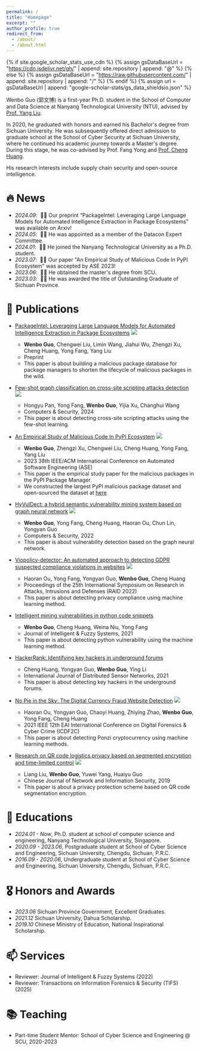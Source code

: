 ```yaml
---
permalink: /
title: "Homepage"
excerpt: ""
author_profile: true
redirect_from: 
  - /about/
  - /about.html
---
```


{% if site.google_scholar_stats_use_cdn %}
{% assign gsDataBaseUrl = "https://cdn.jsdelivr.net/gh/" | append: site.repository | append: "@" %}
{% else %}
{% assign gsDataBaseUrl = "https://raw.githubusercontent.com/" | append: site.repository | append: "/" %}
{% endif %}
{% assign url = gsDataBaseUrl | append: "google-scholar-stats/gs_data_shieldsio.json" %}

<span class='anchor' id='about-me'></span>

Wenbo Guo (郭文博) is a first-year Ph.D. student in the School of Computer and Data Science at Nanyang Technological University (NTU), advised by [Prof. Yang Liu](https://personal.ntu.edu.sg/yangliu/).

In 2020, he graduated with honors and earned his Bachelor's degree from Sichuan University. He was subsequently offered direct admission to graduate school at the School of Cyber Security at Sichuan University, where he continued his academic journey towards a Master's degree. During this stage, he was co-advised by Prof. Fang Yong and [Prof. Cheng Huang](https://chenghuang.org/).

His research interests include supply chain security and open-source intelligence.


# 🔥 News
- *2024.09*: &nbsp;🎉🎉 Our preprint “PackageIntel: Leveraging Large Language Models for Automated Intelligence Extraction in Package Ecosystems” was available on Arxiv!
- *2024.05*: &nbsp;🎉🎉 He was appointed as a member of the Datacon Expert Committee.
- *2024.01*: &nbsp;🎉🎉 He joined the Nanyang Technological University as a Ph.D. student.
- *2023.07*: &nbsp;🎉🎉 Our paper "An Empirical Study of Malicious Code In PyPI Ecosystem" was accepted by ASE 2023! 
- *2023.06*: &nbsp;🎉🎉 He obtained the master's degree from SCU.
- *2023.03*: &nbsp;🎉🎉 He was awarded the title of Outstanding Graduate of Sichuan Province.


# 📝 Publications 

<!-- <div class='paper-box'><div class='paper-box-image'><div><div class="badge">CVPR 2016</div><img src='images/500x300.png' alt="sym" width="100%"></div></div>
<div class='paper-box-text' markdown="1"> -->

<!-- </div>
</div> -->

- [PackageIntel: Leveraging Large Language Models for Automated Intelligence Extraction in Package Ecosystems](https://arxiv.org/abs/2409.15049) 
[![](https://img.shields.io/badge/2409.15049-B31B1B?style=flat-square)](https://arxiv.org/abs/2409.15049)
  - **Wenbo Guo**, Chengwei Liu, Limin Wang, Jiahui Wu, Zhengzi Xu, Cheng Huang, Yong Fang, Yang Liu
  - Preprint
  - This paper is about building a malicious package database for package managers to shorten the lifecycle of malicious packages in the wild.

- [Few-shot graph classification on cross-site scripting attacks detection](https://www.sciencedirect.com/science/article/abs/pii/S0167404824000506) 
![](https://img.shields.io/badge/CCF-B-blue?style=flat-square)
  - Hongyu Pan, Yong Fang, **Wenbo Guo**, Yijia Xu, Changhui Wang
  - Computers & Security, 2024 <strong><span class='show_paper_citations' data='KAWDTzsAAAAJ:eQOLeE2rZwMC'></span></strong>
  - This paper is about detecting cross-site scripting attacks using the few-shot learning.

- [An Empirical Study of Malicious Code In PyPI Ecosystem](https://arxiv.org/pdf/2309.11021) 
![](https://img.shields.io/badge/CCF-A-red?style=flat-square)
  - **Wenbo Guo**, Zhengzi Xu, Chengwei Liu, Cheng Huang, Yong Fang, Yang Liu
  - 2023 38th IEEE/ACM International Conference on Automated Software Engineering (ASE) <strong><span class='show_paper_citations' data='qIvpXMAAAAAJ:UeHWp8X0CEIC'></span></strong>
  - This paper is the empirical study paper for the malicious packages in the PyPI Package Manager.
  - We constructed the largest PyPI malicious package dataset and open-sourced the dataset at [here](https://github.com/lxyeternal/pypi_malregistry)

- [HyVulDect: a hybrid semantic vulnerability mining system based on graph neural network](https://dl.acm.org/doi/10.1016/j.cose.2022.102823) 
![](https://img.shields.io/badge/CCF-B-blue?style=flat-square)
  - **Wenbo Guo**, Yong Fang, Cheng Huang, Haoran Ou, Chun Lin, Yongyan Guo
  - Computers & Security, 2022 <strong><span class='show_paper_citations' data='qIvpXMAAAAAJ:9yKSN-GCB0IC'></span></strong>
  - This paper is about vulnerability detection based on the graph neural network. 

- [Viopolicy-detector: An automated approach to detecting GDPR suspected compliance violations in websites](https://dl.acm.org/doi/abs/10.1145/3545948.3545952)
![](https://img.shields.io/badge/CCF-B-blue?style=flat-square)
  - Haoran Ou, Yong Fang, Yongyan Guo, **Wenbo Guo**, Cheng Huang
  - Proceedings of the 25th International Symposium on Research in Attacks, Intrusions and Defenses (RAID 2022) <strong><span class='show_paper_citations' data='qIvpXMAAAAAJ:u5HHmVD_uO8C'></span></strong>
  - This paper is about detecting privacy compliance using machine learning method. 

- [Intelligent mining vulnerabilities in python code snippets](https://content.iospress.com/articles/journal-of-intelligent-and-fuzzy-systems/ifs211011) 
  - **Wenbo Guo**, Cheng Huang, Weina Niu, Yong Fang
  - Journal of Intelligent & Fuzzy Systems, 2021 <strong><span class='show_paper_citations' data='qIvpXMAAAAAJ:u-x6o8ySG0sC'></span></strong>
  - This paper is about detecting python vulnerability using the machine learning method. 

- [HackerRank: Identifying key hackers in underground forums](https://journals.sagepub.com/doi/full/10.1177/15501477211015145) 
  - Cheng Huang, Yongyan Guo, **Wenbo Guo**, Ying Li
  - International Journal of Distributed Sensor Networks, 2021 <strong><span class='show_paper_citations' data='qIvpXMAAAAAJ:d1gkVwhDpl0C'></span></strong>
  - This paper is about detecting key hackers in the underground forums.

- [No Pie in the Sky: The Digital Currency Fraud Website Detection](https://link.springer.com/chapter/10.1007/978-3-031-06365-7_11)
![](https://img.shields.io/badge/CCF-C-green?style=flat-square)
  - Haoran Ou, Yongyan Guo, Chaoyi Huang, Zhiying Zhao, **Wenbo Guo**, Yong Fang, Cheng Huang
  - 2021 IEEE 12th EAI International Conference on Digital Forensics & Cyber Crime (ICDF2C) <strong><span class='show_paper_citations' data='qIvpXMAAAAAJ:qjMakFHDy7sC'></span></strong>
  - This paper is about detecting Ponzi cryptocurrency using machine learning methods.

- [Research on QR code logistics privacy based on segmented encryption and time-limited control](https://www.infocomm-journal.com/cjnis/CN/10.11959/j.issn.2096-109x.2019039)
![](https://img.shields.io/badge/CCF-C-green?style=flat-square)
  - Liang Liu, **Wenbo Guo**, Yuwei Yang, Huaiyu Guo
  - Chinese Journal of Network and Information Security, 2019 <strong><span class='show_paper_citations' data='qIvpXMAAAAAJ:IjCSPb-OGe4C'></span></strong>
  - This paper is about a privacy protection scheme based on QR code segmentation encryption.


# 📖 Educations
- *2024.01 - Now*, Ph.D. student at school of computer science and engineering, Nanyang Technological University, Singapore.
- *2020.09 - 2023.06*, Postgraduate student at School of Cyber Science and Engineering, Sichuan University, Chengdu, Sichuan, P.R.C. 
- *2016.09 - 2020.06*, Undergraduate student at School of Cyber Science and Engineering, Sichuan University, Chengdu, Sichuan, P.R.C.
 

# 🎖 Honors and Awards
- *2023.06* Sichuan Province Government, Excellent Graduates.
- *2021.12* Sichuan University, Dahua Scholarship.
- *2019.10* Chinese Ministry of Education, National Inspirational Scholarship. 

<!-- # 💬 Invited Talks
- *2024.05*, Transforming Language Models into Smart Contract Audit Experts. GeekCon 2024 @ Singapore
  - [Slides](assets/pdf/geekcon2024.pdf) -->

<!-- # 💻 Internships
- *2019.05 - 2020.02*, [Lorem](https://github.com/), China. -->

# 📫 Services

- Reviewer: Journal of Intelligent & Fuzzy Systems (2022)
- Reviewer: Transactions on Information Forensics & Security (TIFS) (2025)


# 📚 Teaching

- Part-time Student Mentor: School of Cyber Science and Engineering @ SCU, 2020-2023
